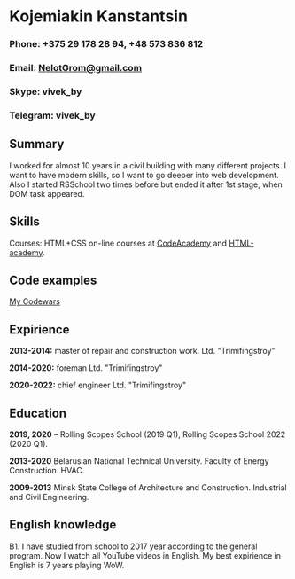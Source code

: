 # Kojemiakin Kanstantsin

### Phone: +375 29 178 28 94, +48 573 836 812

### Email: NelotGrom@gmail.com

### Skype: vivek_by

### Telegram: vivek_by

## Summary

I worked for almost 10 years in a civil building with many different projects. 
I want to have modern skills, so I want to go deeper into web development.
Also I started RSSchool two times before but ended it after 1st stage, when DOM task appeared.

## Skills

Courses: HTML+CSS on-line courses at [CodeAcademy]( https://www.codecademy.com/users/nelot_by/achievements) and [HTML-academy](https://htmlacademy.ru/profile/id1019185).

## Code examples

[My Codewars](https://www.codewars.com/users/NelotGrom/completed_solutions)

## Expirience

**2013-2014:** master of repair and construction work. Ltd. "Trimifingstroy"

**2014-2020:** foreman Ltd. "Trimifingstroy"

**2020-2022:** chief engineer Ltd. "Trimifingstroy"

## Education

**2019, 2020** – Rolling Scopes School (2019 Q1), Rolling Scopes School 2022 (2020 Q1).

**2013-2020** Belarusian National Technical University. Faculty of Energy Construction. HVAC.

**2009-2013** Minsk State College of Architecture and Construction. Industrial and Civil Engineering.

## English knowledge

B1. I have studied from school to 2017 year according to the general program. Now I watch all YouTube videos in English.
My best expirience in English is 7 years playing WoW. 

